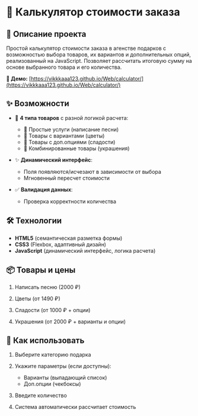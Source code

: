 # 🧮 Калькулятор стоимости заказа

## 📝 Описание проекта
Простой калькулятор стоимости заказа в агенстве подарков с возможностью выбора товаров, их вариантов и дополнительных опций, реализованный на JavaScript. Позволяет рассчитать итоговую сумму на основе выбранного товара и его количества.

**🔗 Демо:** [https://vikkkaaa123.github.io/Web/calculator/](https://vikkkaaa123.github.io/Web/calculator/)

## ✨ Возможности

- 🎯 **4 типа товаров** с разной логикой расчета:
  - 🎵 Простые услуги (написание песни)
  - 💐 Товары с вариантами (цветы)
  - 🍫 Товары с доп.опциями (сладости)
  - 💍 Комбинированные товары (украшения)

- ✨ **Динамический интерфейс**:
  - Поля появляются/исчезают в зависимости от выбора
  - Мгновенный пересчет стоимости

- ✅ **Валидация данных**:
  - Проверка корректности количества
 
    
## 🛠 Технологии
- **HTML5** (семантическая разметка формы)
- **CSS3** (Flexbox, адаптивный дизайн)
- **JavaScript** (динамический интерфейс, логика расчета)
  
## 📦 Товары и цены
1. Написать песню (2000 ₽)

2. Цветы (от 1490 ₽)

3. Сладости (от 1000 ₽ + опции)

4. Украшения (от 2000 ₽ + варианты и опции)

## 🚀 Как использовать
1. Выберите категорию подарка
    
2. Укажите параметры (если доступны):
   - Варианты (выпадающий список)
   - Доп.опции (чекбоксы)

3. Введите количество

4. Система автоматически рассчитает стоимость
